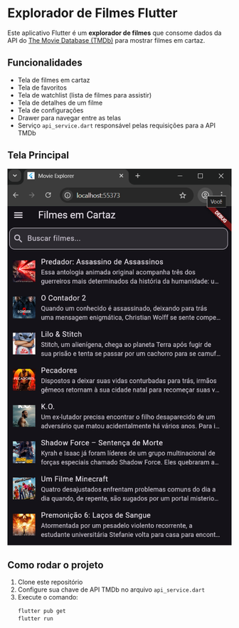 # Explorador de Filmes Flutter

Este aplicativo Flutter é um **explorador de filmes** que consome dados da API do [The Movie Database (TMDb)](https://www.themoviedb.org/) para mostrar filmes em cartaz.

## Funcionalidades

- Tela de filmes em cartaz
- Tela de favoritos
- Tela de watchlist (lista de filmes para assistir)
- Tela de detalhes de um filme
- Tela de configurações
- Drawer para navegar entre as telas
- Serviço `api_service.dart` responsável pelas requisições para a API TMDb

## Tela Principal

![Tela Principal](./img/flutter-projeto-movie.png)

## Como rodar o projeto

1. Clone este repositório
2. Configure sua chave de API TMDb no arquivo `api_service.dart`
3. Execute o comando:
   ```bash
   flutter pub get
   flutter run
   ```

